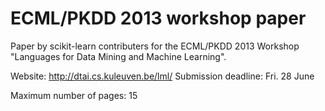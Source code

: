 ECML/PKDD 2013 workshop paper
=============================

Paper by scikit-learn contributers for the ECML/PKDD 2013 Workshop "Languages
for Data Mining and Machine Learning".

Website: http://dtai.cs.kuleuven.be/lml/
Submission deadline: Fri. 28 June

Maximum number of pages: 15
